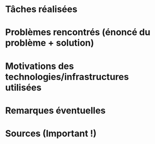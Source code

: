 # Tâches réalisées

# Problèmes rencontrés (énoncé du problème + solution)


# Motivations des technologies/infrastructures utilisées


# Remarques éventuelles


# Sources (Important !)


